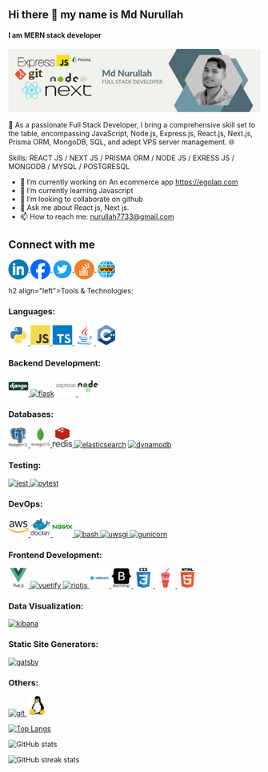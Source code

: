 ## Hi there 👋 my name is Md Nurullah
#### I am MERN stack developer
![I am MERN stack developer](https://github.com/nurullah7733/nurullah7733/blob/main/banner.jpg?raw=true)

🚀 As a passionate Full Stack Developer, I bring a comprehensive skill set to the table, encompassing JavaScript, Node.js, Express.js, React.js, Next.js, Prisma ORM, MongoDB, SQL, and adept VPS server management. 🌐

Skills: REACT JS / NEXT JS / PRISMA ORM / NODE JS / EXRESS JS / MONGODB / MYSQL / POSTGRESQL

- 🔭 I’m currently working on An ecommerce app https://egolap.com 
- 🌱 I’m currently learning Javascript 
- 👯 I’m looking to collaborate on github 
- 💬 Ask me about React js, Next js. 
- 📫 How to reach me: nurullah7733@gmail.com

###



<h2 align="left">Connect with me</h2>

<p align="left">
<a href="https://www.linkedin.com/in/nurullah7733/" target="_blank"> <img align="center" src="https://github.com/nurullah7733/nurullah7733/blob/main/linkedin.png?raw=true" alt="linkedin" height="40" width="40" />
</a> 
<a href="https://www.facebook.com/sinan7733" target="_blank"> <img align="center" src="https://github.com/nurullah7733/nurullah7733/blob/main/facebook.png?raw=true" alt="facebook" height="40" width="40" /> 
</a>
<a href="https://twitter.com/nurullah7733" target="_blank"> <img align="center" src="https://github.com/nurullah7733/nurullah7733/blob/main/twitter.png?raw=true" alt="twitter" height="40" width="40" />
</a>
<a href="https://stackoverflow.com/users/13917851/md-nurullah" target="_blank"> <img align="center" src="https://github.com/nurullah7733/nurullah7733/blob/main/stack.png?raw=true" alt="twitter" height="40" width="40" />
</a>
<a href="https://nurdeveloper.vercel.app" target="_blank"> <img align="center" src="https://github.com/nurullah7733/nurullah7733/blob/main/website.png?raw=true" alt="twitter" height="40" width="40" />
</a>
</p>

h2 align="left">Tools & Technologies:</h2>
<h3 align="left">Languages:</h3>
<p align="left">
    <a href="https://www.python.org" target="_blank"> <img
            src="https://raw.githubusercontent.com/devicons/devicon/master/icons/python/python-original.svg" alt="python"
            width="40" height="40"/> </a>
    <a href="https://developer.mozilla.org/en-US/docs/Web/JavaScript" target="_blank"><img src="https://raw.githubusercontent.com/devicons/devicon/master/icons/javascript/javascript-original.svg"
                                                                                           alt="javascript" width="40" height="40"/> </a>
    <a href="https://www.typescriptlang.org/" target="_blank"> <img
            src="https://raw.githubusercontent.com/devicons/devicon/master/icons/typescript/typescript-original.svg"
            alt="typescript" width="40" height="40"/> </a>
    <a href="https://www.java.com" target="_blank"> <img
            src="https://raw.githubusercontent.com/devicons/devicon/master/icons/java/java-original.svg" alt="java"
            width="40" height="40"/> </a>
    <a href="https://www.w3schools.com/cpp/" target="_blank"> <img
            src="https://raw.githubusercontent.com/devicons/devicon/master/icons/cplusplus/cplusplus-original.svg"
            alt="cplusplus" width="40" height="40"/> </a>
</p>


<h3 align="left">Backend Development:</h3>
<p align="left">
    <a href="https://www.djangoproject.com/" target="_blank"> <img
            src="https://raw.githubusercontent.com/devicons/devicon/master/icons/django/django-original.svg" alt="django"
            width="40" height="40"/> </a>
    <a href="https://flask.palletsprojects.com/" target="_blank"> <img
            src="https://www.vectorlogo.zone/logos/pocoo_flask/pocoo_flask-icon.svg" alt="flask" width="40" height="40"/></a>
    <a href="https://expressjs.com" target="_blank"> <img
            src="https://raw.githubusercontent.com/devicons/devicon/master/icons/express/express-original-wordmark.svg"
            alt="express" width="40" height="40"/> </a>
    <a href="https://nodejs.org" target="_blank"> <img
            src="https://raw.githubusercontent.com/devicons/devicon/master/icons/nodejs/nodejs-original-wordmark.svg"
            alt="nodejs" width="40" height="40"/> </a>
</p>


<h3 align="left">Databases:</h3>
<p align="left">
    <a href="https://www.postgresql.org" target="_blank"> <img
            src="https://raw.githubusercontent.com/devicons/devicon/master/icons/postgresql/postgresql-original-wordmark.svg"
            alt="postgresql" width="40" height="40"/> </a>
    <a href="https://www.mongodb.com/" target="_blank"> <img
            src="https://raw.githubusercontent.com/devicons/devicon/master/icons/mongodb/mongodb-original-wordmark.svg"
            alt="mongodb" width="40" height="40"/> </a>
    <a href="https://redis.io" target="_blank"> <img
            src="https://raw.githubusercontent.com/devicons/devicon/master/icons/redis/redis-original-wordmark.svg"
            alt="redis" width="40" height="40"/> </a>
    <a href="https://www.elastic.co" target="_blank"> <img
            src="https://www.vectorlogo.zone/logos/elastic/elastic-icon.svg" alt="elasticsearch" width="40" height="40"/></a>
     <a href="https://aws.amazon.com/dynamodb/" target="_blank"> <img
            src="https://cdn2.iconfinder.com/data/icons/amazon-aws-stencils/100/Database_copy_DynamoDB-512.png" alt="dynamodb" width="40" height="40"/></a>
</p>


<h3 align="left">Testing:</h3>
<p align="left">
    <a href="https://jestjs.io" target="_blank"> <img
            src="https://www.vectorlogo.zone/logos/jestjsio/jestjsio-icon.svg" alt="jest" width="40" height="40"/> </a>
    <a href="https://pytest.org" target="_blank"> <img
            src="https://docs.pytest.org/en/6.2.x/_static/pytest1.png" alt="pytest" width="40" height="40"/> </a>
</p>

<h3 align="left">DevOps:</h3>
<p align="left">
    <a href="https://aws.amazon.com" target="_blank"> <img
            src="https://raw.githubusercontent.com/devicons/devicon/master/icons/amazonwebservices/amazonwebservices-original-wordmark.svg"
            alt="aws" width="40" height="40"/> </a>
    <a href="https://www.docker.com/" target="_blank"> <img
            src="https://raw.githubusercontent.com/devicons/devicon/master/icons/docker/docker-original-wordmark.svg"
            alt="docker" width="40" height="40"/> </a>
    <a href="https://www.nginx.com" target="_blank"> <img
            src="https://raw.githubusercontent.com/devicons/devicon/master/icons/nginx/nginx-original.svg" alt="nginx"
            width="40" height="40"/> </a>
    <a href="https://www.gnu.org/software/bash/" target="_blank"> <img
            src="https://www.vectorlogo.zone/logos/gnu_bash/gnu_bash-icon.svg" alt="bash" width="40" height="40"/> </a>
    <a href="https://uwsgi-docs.readthedocs.io/en/latest/" target="_blank"> <img
            src="https://seeklogo.com/images/U/uwsgi-logo-974E2EB50A-seeklogo.com.png" alt="uwsgi" width="40" height="40"/> </a>
    <a href="https://gunicorn.org/" target="_blank"> <img
            src="https://cdn.worldvectorlogo.com/logos/gunicorn.svg" alt="gunicorn" width="40" height="40"/> </a>
</p>



<h3 align="left">Frontend Development:</h3>
<p align="left">
    <a href="https://vuejs.org/" target="_blank"> <img
            src="https://raw.githubusercontent.com/devicons/devicon/master/icons/vuejs/vuejs-original-wordmark.svg"
            alt="vuejs" width="40" height="40"/> </a>
    <a href="https://vuetifyjs.com/en/" target="_blank"> <img
            src="https://bestofjs.org/logos/vuetify.svg" alt="vuetify" width="40" height="40"/> </a>
     <a href="https://riot.js.org" target="_blank"> <img
            src="https://riot.js.org/img/logo/square.svg"
            alt="riotjs" width="40" height="40"/> </a>
    <a href="https://webpack.js.org" target="_blank"> <img
            src="https://raw.githubusercontent.com/devicons/devicon/d00d0969292a6569d45b06d3f350f463a0107b0d/icons/webpack/webpack-original-wordmark.svg"
            alt="webpack" width="40" height="40"/> </a>
    <a href="https://getbootstrap.com" target="_blank"> <img
            src="https://raw.githubusercontent.com/devicons/devicon/master/icons/bootstrap/bootstrap-plain-wordmark.svg"
            alt="bootstrap" width="40" height="40"/> </a>
    <a href="https://www.w3schools.com/css/" target="_blank"> <img
            src="https://raw.githubusercontent.com/devicons/devicon/master/icons/css3/css3-original-wordmark.svg" alt="css3"
            width="40" height="40"/> </a>
    <a href="https://gulpjs.com" target="_blank"> <img
            src="https://raw.githubusercontent.com/devicons/devicon/master/icons/gulp/gulp-plain.svg" alt="gulp" width="40"
            height="40"/> </a>
    <a href="https://www.w3.org/html/" target="_blank"> <img
            src="https://raw.githubusercontent.com/devicons/devicon/master/icons/html5/html5-original-wordmark.svg"
            alt="html5" width="40" height="40"/> </a>
</p>


<h3 align="left">Data Visualization:</h3>
<p align="left">
    <a href="https://www.elastic.co/kibana" target="_blank"> <img
            src="https://www.vectorlogo.zone/logos/elasticco_kibana/elasticco_kibana-icon.svg" alt="kibana" width="40"
            height="40"/> </a>
</p>


<h3 align="left">Static Site Generators:</h3>
<p align="left">
    <a href="https://www.gatsbyjs.com/" target="_blank"> <img
            src="https://www.vectorlogo.zone/logos/gatsbyjs/gatsbyjs-icon.svg" alt="gatsby" width="40" height="40"/> </a>
</p>



<h3 align="left">Others:</h3>
<p align="left">
    <a href="https://git-scm.com/" target="_blank"> <img
            src="https://www.vectorlogo.zone/logos/git-scm/git-scm-icon.svg" alt="git" width="40" height="40"/> </a>
    <a href="https://www.linux.org/" target="_blank"> <img
            src="https://raw.githubusercontent.com/devicons/devicon/master/icons/linux/linux-original.svg" alt="linux"
            width="40" height="40"/> </a>
</p>

 

[![Top Langs](https://github-readme-stats.vercel.app/api/top-langs/?username=nurullah7733)](https://github.com/anuraghazra/github-readme-stats)

![GitHub stats](https://github-readme-stats.vercel.app/api?username=nurullah7733&show_icons=true)  

![GitHub streak stats](https://streak-stats.demolab.com/?user=nurullah7733)  

